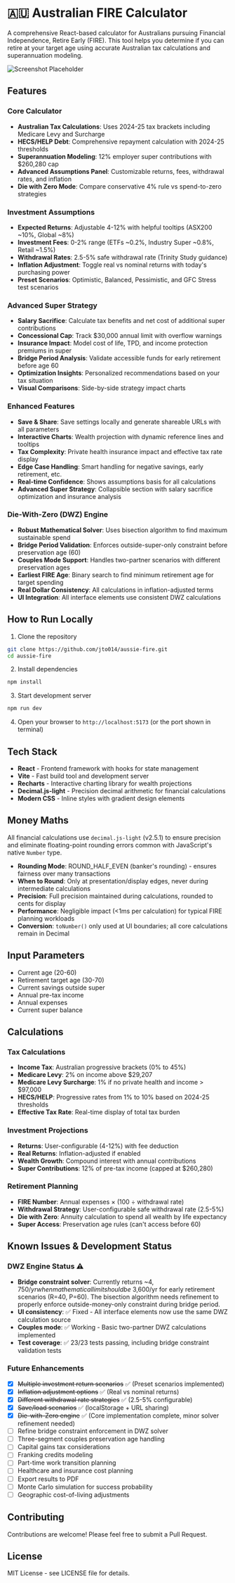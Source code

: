 # 🇦🇺 Australian FIRE Calculator

A comprehensive React-based calculator for Australians pursuing Financial Independence, Retire Early (FIRE). This tool helps you determine if you can retire at your target age using accurate Australian tax calculations and superannuation modeling.

![Screenshot Placeholder](./screenshot.png)

## Features

### Core Calculator
- **Australian Tax Calculations**: Uses 2024-25 tax brackets including Medicare Levy and Surcharge
- **HECS/HELP Debt**: Comprehensive repayment calculation with 2024-25 thresholds
- **Superannuation Modeling**: 12% employer super contributions with $260,280 cap
- **Advanced Assumptions Panel**: Customizable returns, fees, withdrawal rates, and inflation
- **Die with Zero Mode**: Compare conservative 4% rule vs spend-to-zero strategies

### Investment Assumptions
- **Expected Returns**: Adjustable 4-12% with helpful tooltips (ASX200 ~10%, Global ~8%)
- **Investment Fees**: 0-2% range (ETFs ~0.2%, Industry Super ~0.8%, Retail ~1.5%)
- **Withdrawal Rates**: 2.5-5% safe withdrawal rate (Trinity Study guidance)
- **Inflation Adjustment**: Toggle real vs nominal returns with today's purchasing power
- **Preset Scenarios**: Optimistic, Balanced, Pessimistic, and GFC Stress test scenarios

### Advanced Super Strategy
- **Salary Sacrifice**: Calculate tax benefits and net cost of additional super contributions
- **Concessional Cap**: Track $30,000 annual limit with overflow warnings
- **Insurance Impact**: Model cost of life, TPD, and income protection premiums in super
- **Bridge Period Analysis**: Validate accessible funds for early retirement before age 60
- **Optimization Insights**: Personalized recommendations based on your tax situation
- **Visual Comparisons**: Side-by-side strategy impact charts

### Enhanced Features  
- **Save & Share**: Save settings locally and generate shareable URLs with all parameters
- **Interactive Charts**: Wealth projection with dynamic reference lines and tooltips
- **Tax Complexity**: Private health insurance impact and effective tax rate display
- **Edge Case Handling**: Smart handling for negative savings, early retirement, etc.
- **Real-time Confidence**: Shows assumptions basis for all calculations
- **Advanced Super Strategy**: Collapsible section with salary sacrifice optimization and insurance analysis

### Die-With-Zero (DWZ) Engine
- **Robust Mathematical Solver**: Uses bisection algorithm to find maximum sustainable spend
- **Bridge Period Validation**: Enforces outside-super-only constraint before preservation age (60)
- **Couples Mode Support**: Handles two-partner scenarios with different preservation ages
- **Earliest FIRE Age**: Binary search to find minimum retirement age for target spending
- **Real Dollar Consistency**: All calculations in inflation-adjusted terms
- **UI Integration**: All interface elements use consistent DWZ calculations

## How to Run Locally

1. Clone the repository
```bash
git clone https://github.com/jto014/aussie-fire.git
cd aussie-fire
```

2. Install dependencies
```bash
npm install
```

3. Start development server
```bash
npm run dev
```

4. Open your browser to `http://localhost:5173` (or the port shown in terminal)

## Tech Stack

- **React** - Frontend framework with hooks for state management
- **Vite** - Fast build tool and development server
- **Recharts** - Interactive charting library for wealth projections
- **Decimal.js-light** - Precision decimal arithmetic for financial calculations
- **Modern CSS** - Inline styles with gradient design elements

## Money Maths

All financial calculations use `decimal.js-light` (v2.5.1) to ensure precision and eliminate floating-point rounding errors common with JavaScript's native `Number` type.

- **Rounding Mode**: ROUND_HALF_EVEN (banker's rounding) - ensures fairness over many transactions
- **When to Round**: Only at presentation/display edges, never during intermediate calculations  
- **Precision**: Full precision maintained during calculations, rounded to cents for display
- **Performance**: Negligible impact (<1ms per calculation) for typical FIRE planning workloads
- **Conversion**: `toNumber()` only used at UI boundaries; all core calculations remain in Decimal

## Input Parameters

- Current age (20-60)
- Retirement target age (30-70)  
- Current savings outside super
- Annual pre-tax income
- Annual expenses
- Current super balance

## Calculations

### Tax Calculations
- **Income Tax**: Australian progressive brackets (0% to 45%)  
- **Medicare Levy**: 2% on income above $29,207
- **Medicare Levy Surcharge**: 1% if no private health and income > $97,000
- **HECS/HELP**: Progressive rates from 1% to 10% based on 2024-25 thresholds
- **Effective Tax Rate**: Real-time display of total tax burden

### Investment Projections
- **Returns**: User-configurable (4-12%) with fee deduction
- **Real Returns**: Inflation-adjusted if enabled
- **Wealth Growth**: Compound interest with annual contributions
- **Super Contributions**: 12% of pre-tax income (capped at $260,280)

### Retirement Planning
- **FIRE Number**: Annual expenses × (100 ÷ withdrawal rate)
- **Withdrawal Strategy**: User-configurable safe withdrawal rate (2.5-5%)
- **Die with Zero**: Annuity calculation to spend all wealth by life expectancy
- **Super Access**: Preservation age rules (can't access before 60)

## Known Issues & Development Status

### DWZ Engine Status ⚠️
- **Bridge constraint solver**: Currently returns ~$4,750/yr when mathematical limit should be ~$3,600/yr for early retirement scenarios (R=40, P=60). The bisection algorithm needs refinement to properly enforce outside-money-only constraint during bridge period.
- **UI consistency**: ✅ Fixed - All interface elements now use the same DWZ calculation source
- **Couples mode**: ✅ Working - Basic two-partner DWZ calculations implemented
- **Test coverage**: ✅ 23/23 tests passing, including bridge constraint validation tests

### Future Enhancements

- [x] ~~Multiple investment return scenarios~~ ✅ (Preset scenarios implemented)
- [x] ~~Inflation adjustment options~~ ✅ (Real vs nominal returns)
- [x] ~~Different withdrawal rate strategies~~ ✅ (2.5-5% configurable)
- [x] ~~Save/load scenarios~~ ✅ (localStorage + URL sharing)
- [x] ~~Die-with-Zero engine~~ ✅ (Core implementation complete, minor solver refinement needed)
- [ ] Refine bridge constraint enforcement in DWZ solver
- [ ] Three-segment couples preservation age handling
- [ ] Capital gains tax considerations
- [ ] Franking credits modeling  
- [ ] Part-time work transition planning
- [ ] Healthcare and insurance cost planning
- [ ] Export results to PDF
- [ ] Monte Carlo simulation for success probability
- [ ] Geographic cost-of-living adjustments

## Contributing

Contributions are welcome! Please feel free to submit a Pull Request.

## License

MIT License - see LICENSE file for details.
